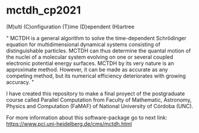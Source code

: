 # mctdh_cp2021

(M)ulti (C)onfiguration (T)ime (D)ependent (H)artree

" MCTDH is a general algorithm to solve the time-dependent Schrödinger equation for multidimensional dynamical systems consisting of distinguishable particles.
  MCTDH can thus determine the quantal motion of the nuclei of a molecular system evolving on one or several coupled electronic potential energy surfaces.
  MCTDH by its very nature is an approximate method. However, it can be made as accurate as any competing method, but its numerical efficiency deteriorates
  with growing accuracy. "

I have created this repository to make a final proyect of the postgraduate course called Parallel Computation
from Faculty of Mathematic, Astronomy, Physics and Computation (FaMAF) of National University of Córdoba (UNC).

For more information about this software-package go to next link: https://www.pci.uni-heidelberg.de/cms/mctdh.html
